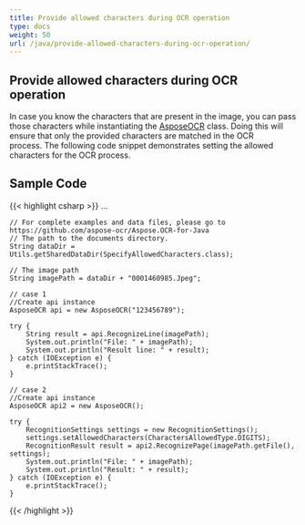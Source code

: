 ```yaml
---
title: Provide allowed characters during OCR operation
type: docs
weight: 50
url: /java/provide-allowed-characters-during-ocr-operation/
---
```


## **Provide allowed characters during OCR operation**
In case you know the characters that are present in the image, you can pass those characters while instantiating the [AsposeOCR](https://reference.aspose.com/ocr/java/com.aspose.ocr/AsposeOCR) class. Doing this will ensure that only the provided characters are matched in the OCR process. The following code snippet demonstrates setting the allowed characters for the OCR process.


## Sample Code

{{< highlight csharp >}}
...

	// For complete examples and data files, please go to https://github.com/aspose-ocr/Aspose.OCR-for-Java
	// The path to the documents directory.
	String dataDir = Utils.getSharedDataDir(SpecifyAllowedCharacters.class);

	// The image path
	String imagePath = dataDir + "0001460985.Jpeg";

	// case 1
	//Create api instance
	AsposeOCR api = new AsposeOCR("123456789");

	try {
		String result = api.RecognizeLine(imagePath);
		System.out.println("File: " + imagePath);
		System.out.println("Result line: " + result);
	} catch (IOException e) {
		e.printStackTrace();
	}
	
	// case 2
	//Create api instance
	AsposeOCR api2 = new AsposeOCR();

	try {
		RecognitionSettings settings = new RecognitionSettings();
		settings.setAllowedCharacters(CharactersAllowedType.DIGITS);
		RecognitionResult result = api2.RecognizePage(imagePath.getFile(), settings);
		System.out.println("File: " + imagePath);
		System.out.println("Result: " + result);
	} catch (IOException e) {
		e.printStackTrace();
	}
	
	
{{< /highlight >}}

